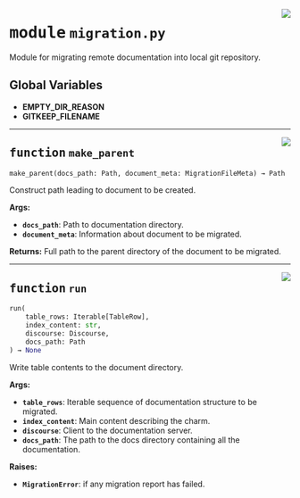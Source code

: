 <!-- markdownlint-disable -->

<a href="../src/migration.py#L0"><img align="right" style="float:right;" src="https://img.shields.io/badge/-source-cccccc?style=flat-square"></a>

# <kbd>module</kbd> `migration.py`
Module for migrating remote documentation into local git repository. 

**Global Variables**
---------------
- **EMPTY_DIR_REASON**
- **GITKEEP_FILENAME**

---

<a href="../src/migration.py#L157"><img align="right" style="float:right;" src="https://img.shields.io/badge/-source-cccccc?style=flat-square"></a>

## <kbd>function</kbd> `make_parent`

```python
make_parent(docs_path: Path, document_meta: MigrationFileMeta) → Path
```

Construct path leading to document to be created. 



**Args:**
 
 - <b>`docs_path`</b>:  Path to documentation directory. 
 - <b>`document_meta`</b>:  Information about document to be migrated. 



**Returns:**
 Full path to the parent directory of the document to be migrated. 


---

<a href="../src/migration.py#L306"><img align="right" style="float:right;" src="https://img.shields.io/badge/-source-cccccc?style=flat-square"></a>

## <kbd>function</kbd> `run`

```python
run(
    table_rows: Iterable[TableRow],
    index_content: str,
    discourse: Discourse,
    docs_path: Path
) → None
```

Write table contents to the document directory. 



**Args:**
 
 - <b>`table_rows`</b>:  Iterable sequence of documentation structure to be migrated. 
 - <b>`index_content`</b>:  Main content describing the charm. 
 - <b>`discourse`</b>:  Client to the documentation server. 
 - <b>`docs_path`</b>:  The path to the docs directory containing all the documentation. 



**Raises:**
 
 - <b>`MigrationError`</b>:  if any migration report has failed. 


